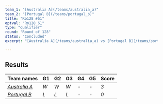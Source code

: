```yaml
---
team_1: "[Australia A](/teams/australia_a)"
team_2: "[Portugal B](/teams/portugal_b)"
title: "Ro128 #61"
optval: "Ro128_61"
type: "qualifier"
round: "Round of 128"
status: "Concluded"
excerpt: "[Australia A](/teams/australia_a) vs [Portugal B](/teams/portugal_b)"

---
```

## Results

| Team names | G1 | G2 | G3 | G4 | G5 | Score |
| -- | -- | -- | -- | -- | -- | -- |
| *[Australia A](/teams/australia_a)* | *W* | *W* | *W* | *-* | *-* | *3* |
| *[Portugal B](/teams/portugal_b)* | *L* | *L* | *L* | *-* | *-* | *0* |
